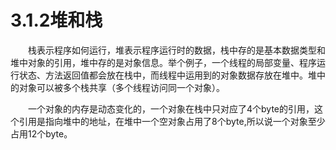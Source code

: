 <h1>3.1.2堆和栈</h1>

　　栈表示程序如何运行，堆表示程序运行时的数据，栈中存的是基本数据类型和堆中对象的引用，堆中存的是对象信息。举个例子，一个线程的局部变量、程序运行状态、方法返回值都会放在栈中，而线程中运用到的对象数据存放在堆中。堆中的对象可以被多个栈共享（多个线程访问同一个对象）。  

　　一个对象的内存是动态变化的，一个对象在栈中只对应了4个byte的引用，这个引用是指向堆中的地址，在堆中一个空对象占用了8个byte,所以说一个对象至少占用12个byte。  